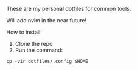 These are my personal dotfiles for common tools.

Will add nvim in the near future!

How to install:
1. Clone the repo
2. Run the command:

`cp -vir dotfiles/.config $HOME`
